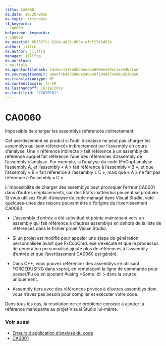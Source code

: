 ```yaml
---
title: CA0060
ms.date: 10/20/2016
ms.topic: reference
f1_keywords:
- CA0060
helpviewer_keywords:
- CA0060
ms.assetid: 6b15372c-028a-4e21-8b3e-efcf2545dd24
author: jillre
ms.author: jillfra
manager: jillfra
ms.workload:
- multiple
ms.openlocfilehash: 1dc6ec1516bd5b3eea7a0900ee49ec1aa94ba1ad
ms.sourcegitcommit: a8e8f4bd5d508da34bbe9f2d4d9fa94da0539de0
ms.translationtype: MT
ms.contentlocale: fr-FR
ms.lasthandoff: 10/19/2019
ms.locfileid: "72630161"
---
```

# <a name="ca0060"></a>CA0060

Impossible de charger les assemblys référencés indirectement.

Cet avertissement se produit si l’outil d’analyse ne peut pas charger les assemblys qui sont référencés indirectement par l’assembly en cours d’analyse. Une « référence indirecte » fait référence à un assembly de référence auquel fait référence l’une des références d’assembly de l’assembly d’analyse. Par exemple, si l’analyse du code (FxCop) analyse l’assembly A, et l’assembly « A » fait référence à l’assembly « B », et que l’assembly « B » fait référence à l’assembly « C », mais que « A » ne fait pas référence à l’assembly « C » .

L’impossibilité de charger des assemblys peut provoquer l’erreur CA0001 dans d’autres emplacements, car des États inattendus peuvent se produire. Si vous utilisez l’outil d’analyse du code managé dans Visual Studio, voici quelques-unes des raisons pouvant être à l’origine de l’avertissement CA0060 :

- L’assembly d’entrée a été substitué et pointe maintenant vers un assembly qui fait référence à d’autres assemblys en dehors de la liste de références dans le fichier projet Visual Studio.

- Si un projet est modifié pour appeler une étape de génération personnalisée avant que FxCopCmd. exe s’exécute et que le processus de génération personnalisé ajoute plus de références à l’assembly d’entrée et que l’avertissement CA0060 est généré.

- Dans C++, vous pouvez référencer des assemblys en utilisant FORCEDUSING dans vcproj, en remplaçant la ligne de commande pour passer/Fu ou en ajoutant #using \<Some. dll > dans la source uniquement.

- Assembly tiers avec des références privées à d’autres assemblys dont vous n’avez pas besoin pour compiler et exécuter votre code.

Dans tous les cas, la résolution de ce problème consiste à ajouter la référence manquante au projet Visual Studio lui-même.

### <a name="see-also"></a>Voir aussi

- [Erreurs d’application d’analyse du code](../code-quality/code-analysis-application-errors.md)
- [CA0001](ca0001.md)
